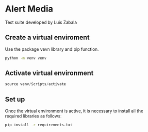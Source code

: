 # Alert Media
Test suite developed by Luis Zabala

## Create a virtual enviroment

Use the package vevn library and pip function.

```bash
python -m venv venv
```

## Activate virtual environment

```python
source venv/Scripts/activate
```

## Set up
Once the virtual environment is active, it is necessary to install all the required libraries as follows:
```bash
pip install -r requirements.txt
```
